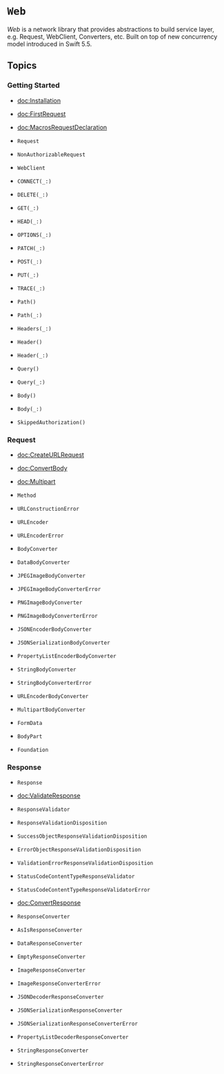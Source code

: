 # ``Web``

*Web* is a network library that provides abstractions to build service layer, e.g. Request, WebClient, 
Converters, etc. Built on top of new concurrency model introduced in Swift 5.5.

## Topics

### Getting Started

- <doc:Installation>
- <doc:FirstRequest>
- <doc:MacrosRequestDeclaration>

- ``Request``
- ``NonAuthorizableRequest``
- ``WebClient``

- ``CONNECT(_:)``
- ``DELETE(_:)``
- ``GET(_:)``
- ``HEAD(_:)``
- ``OPTIONS(_:)``
- ``PATCH(_:)``
- ``POST(_:)``
- ``PUT(_:)``
- ``TRACE(_:)``

- ``Path()``
- ``Path(_:)``

- ``Headers(_:)``
- ``Header()``
- ``Header(_:)``

- ``Query()``
- ``Query(_:)``

- ``Body()``
- ``Body(_:)``

- ``SkippedAuthorization()``

### Request

- <doc:CreateURLRequest>
- <doc:ConvertBody>
- <doc:Multipart>

- ``Method``
- ``URLConstructionError``
- ``URLEncoder``
- ``URLEncoderError``

- ``BodyConverter``
- ``DataBodyConverter``
 - ``JPEGImageBodyConverter`` 
 - ``JPEGImageBodyConverterError`` 
 - ``PNGImageBodyConverter`` 
 - ``PNGImageBodyConverterError`` 
- ``JSONEncoderBodyConverter``
- ``JSONSerializationBodyConverter``
- ``PropertyListEncoderBodyConverter``
- ``StringBodyConverter``
- ``StringBodyConverterError``
- ``URLEncoderBodyConverter``

- ``MultipartBodyConverter``
- ``FormData``
- ``BodyPart``

- ``Foundation``

### Response

- ``Response``

- <doc:ValidateResponse>

- ``ResponseValidator``
- ``ResponseValidationDisposition``
- ``SuccessObjectResponseValidationDisposition``
- ``ErrorObjectResponseValidationDisposition``
- ``ValidationErrorResponseValidationDisposition``
- ``StatusCodeContentTypeResponseValidator``
- ``StatusCodeContentTypeResponseValidatorError``

- <doc:ConvertResponse>

- ``ResponseConverter``
- ``AsIsResponseConverter``
- ``DataResponseConverter``
- ``EmptyResponseConverter``
 - ``ImageResponseConverter`` 
 - ``ImageResponseConverterError`` 
- ``JSONDecoderResponseConverter``
- ``JSONSerializationResponseConverter``
- ``JSONSerializationResponseConverterError``
- ``PropertyListDecoderResponseConverter``
- ``StringResponseConverter``
- ``StringResponseConverterError``

